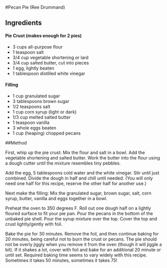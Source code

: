 #Pecan Pie (Ree Drummand)
## Ingredients
#### Pie Crust (makes enough for 2 pies)
* 3 cups all-purpose flour
* 1 teaspoon salt
* 3/4 cup vegetable shortening or lard
* 3/4 cup salted butter, cut into pieces
* 1 egg, lightly beaten
* 1 tablespoon distilled white vinegar

#### Filling
* 1 cup granulated sugar
* 3 tablespoons brown sugar
* 1/2 teaspoons salt
* 1 cup corn syrup (light or dark)
* 1/3 cup melted salted butter
* 1 teaspoon vanilla
* 3 whole eggs beaten
* 1 cup (heaping) chopped pecans

##Method

First, whip up the pie crust: Mix the flour and salt in a bowl. Add the vegetable shortening and salted butter. Work the butter into the flour using a dough cutter until the mixture resembles tiny pebbles.

Add the egg, 5 tablespoons cold water and the white vinegar. Stir until just combined. Divide the dough in half and chill until needed. (You will only need one half for this recipe, reserve the other half for another use.)

Next make the filling: Mix the granulated sugar, brown sugar, salt, corn syrup, butter, vanilla and eggs together in a bowl.

Preheat the oven to 350 degrees F. Roll out one dough half on a lightly floured surface to fit your pie pan. Pour the pecans in the bottom of the unbaked pie shell. Pour the syrup mixture over the top. Cover the top and crust lightly/gently with foil.

Bake the pie for 30 minutes. Remove the foil, and then continue baking for 20 minutes, being careful not to burn the crust or pecans. The pie should not be overly jiggly when you remove it from the oven (though it will jiggle a bit). If it shakes a lot, cover with foil and bake for an additional 20 minute or until set. Required baking time seems to vary widely with this recipe. Sometimes it takes 50 minutes, sometimes it takes 75!

